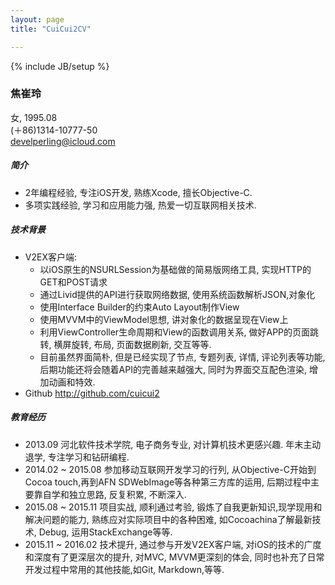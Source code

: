 ```yaml
---
layout: page
title: "CuiCui2CV"

---
```

{% include JB/setup %}

### 焦崔玲
女, 1995.08  
(＋86)1314-10777-50  
develperling@icloud.com 

##### 简介
* 2年编程经验, 专注iOS开发, 熟练Xcode, 擅长Objective-C.
* 多项实践经验, 学习和应用能力强, 热爱一切互联网相关技术.

##### 技术背景
* V2EX客户端:
  * 以iOS原生的NSURLSession为基础做的简易版网络工具, 实现HTTP的GET和POST请求
  * 通过Livid提供的API进行获取网络数据, 使用系统函数解析JSON,对象化
  * 使用Interface Builder的约束Auto Layout制作View
  * 使用MVVM中的ViewModel思想, 讲对象化的数据呈现在View上
  * 利用ViewController生命周期和View的函数调用关系, 做好APP的页面跳转, 横屏旋转, 布局, 页面数据刷新, 交互等等.
  * 目前虽然界面简朴, 但是已经实现了节点, 专题列表, 详情, 评论列表等功能, 后期功能还将会随着API的完善越来越强大, 同时为界面交互配色渲染, 增加动画和特效.
* Github http://github.com/cuicui2

##### 教育经历
* 2013.09 河北软件技术学院, 电子商务专业, 对计算机技术更感兴趣. 年末主动退学, 专注学习和钻研编程.
* 2014.02 ~ 2015.08 参加移动互联网开发学习的行列, 从Objective-C开始到Cocoa touch,再到AFN SDWebImage等各种第三方库的运用, 后期过程中主要靠自学和独立思路, 反复积累, 不断深入.
* 2015.08 ~ 2015.11 项目实战, 顺利通过考验, 锻炼了自我更新知识,现学现用和解决问题的能力, 熟练应对实际项目中的各种困难, 如Cocoachina了解最新技术, Debug, 运用StackExchange等等.
* 2015.11 ~ 2016.02 技术提升, 通过参与开发V2EX客户端, 对iOS的技术的广度和深度有了更深层次的提升, 对MVC, MVVM更深刻的体会, 同时也补充了日常开发过程中常用的其他技能,如Git, Markdown,等等.
